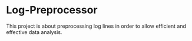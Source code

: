 # Log-Preprocessor

This project is about preprocessing log lines in order to allow efficient and effective data analysis.